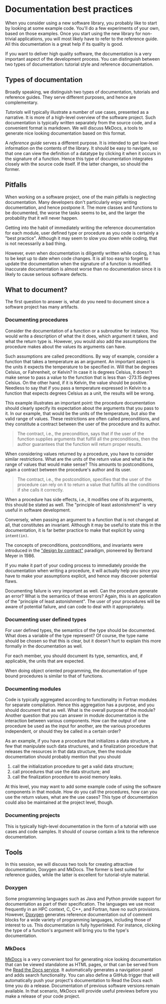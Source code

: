 # Documentation best practices

When you consider using a new software library, you probably like to start by looking at some example code. You'll do a few experiments of your own, based on those examples.  Once you start using the new library for non-trivial applications, you will most likely have to refer to the reference guide.  All this documentation is a great help if its quality is good.

If you want to deliver high quality software, the documentation is a very important aspect of the development process.  You can distinguish between two types of documentation: tutorial style and reference documentation.

## Types of documentation

Broadly speaking, we distinguish two types of documentation, tutorials and reference guides. They serve different purposes, and hence are complementary.

*Tutorials* will typically illustrate a number of use cases, presented as a narrative. It is more of a high-level overview of the software project. Such documentation is typically written separately from the source code, and a convenient format is markdown. We will discuss MkDocs, a tools to generate nice looking documentation based on this format.

A *reference guide* serves a different purpose. It is intended to get low-level information on the contents of the library. It should be easy to navigate, so that one can view the definition of a datatype by clicking it when it occurs in the signature of a function. Hence this type of documentation integrates closely with the source code itself. If the latter changes, so should the former.


## Pitfalls

When working on a software project, one of the main pitfalls is neglecting documentation. Many developers don't particularly enjoy writing documentation, and hence postpone it. The more classes and functions to be documented, the worse the tasks seems to be, and the larger the probability that it will never happen.

Getting into the habit of immediately writing the reference documentation for each module, user defined type or procedure as you code is certainly a "best practice". Although it may seem to slow you down while coding, that is not necessarily a bad thing.

However, even when documentation is diligently written while coding, it has to be kept up to date when code changes.  It is all too easy to forget to update the documentation when the signature of a function is modified. Inaccurate documentation is almost worse than no documentation since it is likely to cause serious software defects.


## What to document?

The first question to answer is, what do you need to document since a software project has many artifacts.

### Documenting procedures

Consider the documentation of a function or a subroutine for instance. You would write a description of what the it does, which argument it takes, and what the return type is. However, you would also add the assumptions the procedure makes about the values its arguments can have.

Such assumptions are called preconditions. By way of example, consider a function that takes a temperature as an argument. An important aspect is the units it expects the temperature to be specified in. Will that be degrees Celsius, or Fahrenheit, or Kelvin?  In case it is degrees Celsius, it doesn't make sense to pass a value to the function that is less than -273.15 degrees Celsius. On the other hand, if it is Kelvin, the value should be positive. Needless to say that if you pass a temperature expressed in Kelvin to a function that expects degrees Celsius as a unit, the results will be wrong.

This example illustrates an important point: the procedure documentation should clearly specify its expectation about the arguments that you pass to it. In our example, that would be the units of the temperature, but also the valid range of values. These restrictions are often called preconditions, and they constitute a contract between the user of the procedure and its author.

> The contract, i.e., the precondition, says that if the user of the function supplies arguments that fulfill all the preconditions, then the author guarantees that the function will return proper results.

When considering values returned by a procedure, you have to consider similar restrictions. What are the units of the return value and what is the range of values that would make sense? This amounts to postconditions, again a contract between the procedure's author and its user.

> The contract, i.e., the postcondition, specifies that the user of the procedure can rely on it to return a value that fulfills all the conditions if she calls it correctly.

When a procedure has side effects, i.e., it modifies one of its arguments, this should be stated as well.  The "principle of least astonishment" is very useful in software development.

Conversely, when passing an argument to a function that is not changed at all, that constitutes an invariant. Although it may be useful to state this in the documentation, it is far better practice to make that explicit by using `intent(in)`.

The concepts of preconditions, postconditions, and invariants were introduced in the ["design by contract"](https://en.wikipedia.org/wiki/Design_by_contract) paradigm, pioneered by Bertrand Meyer in 1986.

If you make it part of your coding process to immediately provide the documentation when writing a procedure, it will actually help you since you have to make your assumptions explicit, and hence may discover potential flaws.

Documenting failure is very important as well. Can the procedure generate an error?  What is the semantics of these errors?  Again, this is an application of the "principle of least astonishment". The user of your procedures will be aware of potential failure, and can code to deal with it appropriately.


### Documenting user defined types

For user defined types, the semantics of the type should be documented. What does a variable of the type represent? Of course, the type name should be chosen so that this is clear, but it doesn't hurt to explain this more formally in the documentation as well.

For each member, you should document its type, semantics, and, if applicable, the units that are expected.

When doing object oriented programming, the documentation of type bound procedures is similar to that of functions.


### Documenting modules

Code is typically aggregated according to functionality in Fortran modules for separate compilation.  Hence this aggregation has a purpose, and you should document that as well. What is the overall purpose of the module? Another question that you can answer in module documentation is the interaction between various components. How can the output of one procedure be used as the input for another, are the various procedures independent, or should they be called in a certain order?

As an example, if you have a procedure that initializes a data structure, a few that manipulate such data structures, and a finalization procedure that releases the resources in that data structure, then the module documentation should probably mention that you should

  1. call the initialization procedure to get a valid data structure;
  1. call procedures that use the data structure; and
  1. call the finalization procedure to avoid memory leaks.

At this level, you may want to add some example code of using the software components in that module. How do you call the procedures, how can you use the return values, what are the use cases? This type of documentation could also be maintained at the project level, though.


### Documenting projects

This is typically high-level documentation in the form of a tutorial with use cases and code samples. It should of course contain a link to the reference documentation.


## Tools

In this session, we will discuss two tools for creating attractive documentation, Doxygen and MkDocs.  The former is best suited for reference guides, while the latter is excellent for tutorial-style material.



### Doxygen

Some programming languages such as Java and Python provide support for documentation as part of their specification. The languages we use most frequently in an HPC context, C, C++, and Fortran, have no such provisions. However, [Doxygen](http://www.doxygen.org/) generates reference documentation out of comment blocks for a wide variety of programming languages, including those of interest to us. This documentation is fully hyperlinked. For instance, clicking the type of a function's argument will bring you to the type's documentation.


### MkDocs

[MkDocs](http://www.mkdocs.org/) is a very convenient tool for generating nice looking documentation that can be viewed standalone as HTML pages, or that can be served from the [Read the Docs service](http://www.readthedocs.org/). It automatically generates a navigation panel and adds search functionality. You can also define a GitHub trigger that will automatically push your project's documentation to Read the Docs each time you do a release. Documentation of previous software versions remain available. In that scenario, MkDocs will provide useful previews before you make a release of your code project.
